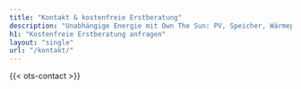 ```yaml
---
title: "Kontakt & kostenfreie Erstberatung"
description: "Unabhängige Energie mit Own The Sun: PV, Speicher, Wärmepumpe & Wallbox. Kostenfreie Erstberatung – jetzt anfragen."
h1: "Kostenfreie Erstberatung anfragen"
layout: "single"
url: "/kontakt/"
---
```


{{< ots-contact >}}
